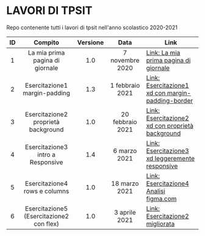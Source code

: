 # LAVORI DI TPSIT
Repo contenente tutti i lavori di tpsit nell'anno scolastico 2020-2021

| ID |             Compito             | Versione |       Data      |                              Link                                |
|:--:|:-------------------------------:|:--------:|:---------------:|------------------------------------------------------------------|
|  1 | La mia prima pagina di giornale |    1.0   | 7 novembre 2020 | [Link: La mia prima pagina di giornale](https://jonnycp.github.io/tpsit/La_mia_prima_pagina_di_giornale/) |
|  2 |  Esercitazione1 margin-padding  |    1.3   | 1 febbraio 2021 | [Link: Esercitazione1 xd con margin-padding-border](https://jonnycp.github.io/tpsit/Esercitazione1_xd/) |
|  3 |  Esercitazione2 proprietà background  |    1.0   | 20 febbraio 2021 | [Link: Esercitazione2 xd con proprietà background](https://jonnycp.github.io/tpsit/Esercitazione2_xd/) |
|  4 |  Esercitazione3 intro a Responsive  |    1.4   | 6 marzo 2021 | [Link: Esercitazione3 xd leggeremente responsive](https://jonnycp.github.io/tpsit/Esercitazione3_xd/) |
|  5 |  Esercitazione4 rows e columns  |    1.0   | 18 marzo 2021 | [Link: Esercitazione4 Analisi figma.com](https://github.com/Jonnycp/tpsit/blob/master/Esercitazione4/%23FigmaIsBetter%20-1920x1080.pdf) |
|  6 |  Esercitazione5 (Esercitazione2 con flex)  |    1.0   | 3 aprile 2021 | [Link: Esercitazione2 migliorata](https://jonnycp.github.io/tpsit/Esercitazione5_xd/) |
